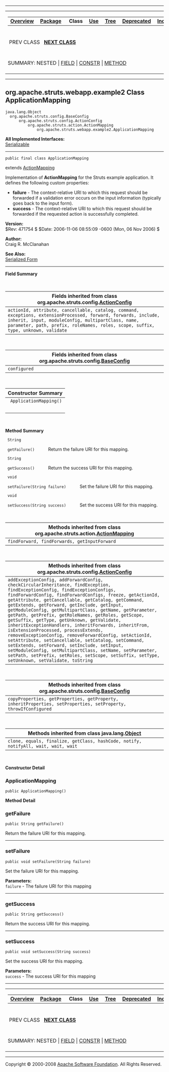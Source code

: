 ------------------------------------------------------------------------

<span id="navbar_top"></span> [](#skip-navbar_top "Skip navigation links")

<table>
<colgroup>
<col width="50%" />
<col width="50%" />
</colgroup>
<tbody>
<tr class="odd">
<td align="left"><span id="navbar_top_firstrow"></span>
<table>
<tbody>
<tr class="odd">
<td align="left"><a href="../../../../../overview-summary.html.md"><strong>Overview</strong></a> </td>
<td align="left"><a href="package-summary.html.md"><strong>Package</strong></a> </td>
<td align="left"> <strong>Class</strong> </td>
<td align="left"><a href="class-use/ApplicationMapping.html.md"><strong>Use</strong></a> </td>
<td align="left"><a href="package-tree.html.md"><strong>Tree</strong></a> </td>
<td align="left"><a href="../../../../../deprecated-list.html.md"><strong>Deprecated</strong></a> </td>
<td align="left"><a href="../../../../../index-all.html.md"><strong>Index</strong></a> </td>
<td align="left"><a href="../../../../../help-doc.html.md"><strong>Help</strong></a> </td>
</tr>
</tbody>
</table></td>
<td align="left"></td>
</tr>
<tr class="even">
<td align="left"> PREV CLASS   <a href="../../../../../org/apache/struts/webapp/example2/CheckLogonTag.html.md" title="class in org.apache.struts.webapp.example2"><strong>NEXT CLASS</strong></a></td>
<td align="left"><a href="../../../../../index.html.md?org/apache/struts/webapp/example2/ApplicationMapping.html"><strong>FRAMES</strong></a>    <a href="ApplicationMapping.html"><strong>NO FRAMES</strong></a>    
<a href="../../../../../allclasses-noframe.html.md"><strong>All Classes</strong></a></td>
</tr>
<tr class="odd">
<td align="left">SUMMARY: NESTED | <a href="#fields_inherited_from_class_org.apache.struts.config.ActionConfig">FIELD</a> | <a href="#constructor_summary">CONSTR</a> | <a href="#method_summary">METHOD</a></td>
<td align="left">DETAIL: FIELD | <a href="#constructor_detail">CONSTR</a> | <a href="#method_detail">METHOD</a></td>
</tr>
</tbody>
</table>

<span id="skip-navbar_top"></span>

------------------------------------------------------------------------

org.apache.struts.webapp.example2
 Class ApplicationMapping
---------------------------------

    java.lang.Object
      org.apache.struts.config.BaseConfig
          org.apache.struts.config.ActionConfig
              org.apache.struts.action.ActionMapping
                  org.apache.struts.webapp.example2.ApplicationMapping

**All Implemented Interfaces:**  
[Serializable](http://java.sun.com/j2se/1.4.2/docs/api/java/io/Serializable.html.md?is-external=true "class or interface in java.io")

------------------------------------------------------------------------

    public final class ApplicationMapping

extends [ActionMapping](http://struts.apache.org/apidocs/org/apache/struts/action/ActionMapping.html.md?is-external=true "class or interface in org.apache.struts.action")

Implementation of **ActionMapping** for the Struts example application. It defines the following custom properties:

-   **failure** - The context-relative URI to which this request should be forwarded if a validation error occurs on the input information (typically goes back to the input form).
-   **success** - The context-relative URI to which this request should be forwarded if the requested action is successfully completed.

**Version:**  
$Rev: 471754 $ $Date: 2006-11-06 08:55:09 -0600 (Mon, 06 Nov 2006) $

**Author:**  
Craig R. McClanahan

**See Also:**  
[Serialized Form](../../../../../serialized-form.html.md#org.apache.struts.webapp.example2.ApplicationMapping)

------------------------------------------------------------------------

<span id="field_summary"></span>

**Field Summary**

 <span id="fields_inherited_from_class_org.apache.struts.config.ActionConfig"></span>

| **Fields inherited from class org.apache.struts.config.[ActionConfig](http://struts.apache.org/apidocs/org/apache/struts/config/ActionConfig.html.md?is-external=true "class or interface in org.apache.struts.config")**                                  |
|---------------------------------------------------------------------------------------------------------------------------------------------------------------------------------------------------------------------------------------------------------|
| `actionId, attribute, cancellable, catalog, command, exceptions, extensionProcessed, forward, forwards, include, inherit, input, moduleConfig, multipartClass, name, parameter, path, prefix, roleNames, roles, scope, suffix, type, unknown, validate` |

 <span id="fields_inherited_from_class_org.apache.struts.config.BaseConfig"></span>

| **Fields inherited from class org.apache.struts.config.[BaseConfig](http://struts.apache.org/apidocs/org/apache/struts/config/BaseConfig.html.md?is-external=true "class or interface in org.apache.struts.config")** |
|--------------------------------------------------------------------------------------------------------------------------------------------------------------------------------------------------------------------|
| `configured`                                                                                                                                                                                                       |

  <span id="constructor_summary"></span>

| **Constructor Summary** |
|-------------------------|
| ` ApplicationMapping()` 
                          |

  <span id="method_summary"></span>

**Method Summary**

` String`

` getFailure()`
           Return the failure URI for this mapping.

` String`

` getSuccess()`
           Return the success URI for this mapping.

` void`

` setFailure(String failure)`
           Set the failure URI for this mapping.

` void`

` setSuccess(String success)`
           Set the success URI for this mapping.

 <span id="methods_inherited_from_class_org.apache.struts.action.ActionMapping"></span>

| **Methods inherited from class org.apache.struts.action.[ActionMapping](http://struts.apache.org/apidocs/org/apache/struts/action/ActionMapping.html.md?is-external=true "class or interface in org.apache.struts.action")** |
|---------------------------------------------------------------------------------------------------------------------------------------------------------------------------------------------------------------------------|
| `findForward, findForwards, getInputForward`                                                                                                                                                                              |

 <span id="methods_inherited_from_class_org.apache.struts.config.ActionConfig"></span>

| **Methods inherited from class org.apache.struts.config.[ActionConfig](http://struts.apache.org/apidocs/org/apache/struts/config/ActionConfig.html.md?is-external=true "class or interface in org.apache.struts.config")**                                                                                                                                                                                                                                                                                                                                                                                                                                                                                                                                                                                                                                                       |
|-------------------------------------------------------------------------------------------------------------------------------------------------------------------------------------------------------------------------------------------------------------------------------------------------------------------------------------------------------------------------------------------------------------------------------------------------------------------------------------------------------------------------------------------------------------------------------------------------------------------------------------------------------------------------------------------------------------------------------------------------------------------------------------------------------------------------------------------------------------------------------|
| `addExceptionConfig, addForwardConfig, checkCircularInheritance, findException, findExceptionConfig, findExceptionConfigs, findForwardConfig, findForwardConfigs, freeze, getActionId, getAttribute, getCancellable, getCatalog, getCommand, getExtends, getForward, getInclude, getInput, getModuleConfig, getMultipartClass, getName, getParameter, getPath, getPrefix, getRoleNames, getRoles, getScope, getSuffix, getType, getUnknown, getValidate, inheritExceptionHandlers, inheritForwards, inheritFrom, isExtensionProcessed, processExtends, removeExceptionConfig, removeForwardConfig, setActionId, setAttribute, setCancellable, setCatalog, setCommand, setExtends, setForward, setInclude, setInput, setModuleConfig, setMultipartClass, setName, setParameter, setPath, setPrefix, setRoles, setScope, setSuffix, setType, setUnknown, setValidate, toString` |

 <span id="methods_inherited_from_class_org.apache.struts.config.BaseConfig"></span>

| **Methods inherited from class org.apache.struts.config.[BaseConfig](http://struts.apache.org/apidocs/org/apache/struts/config/BaseConfig.html.md?is-external=true "class or interface in org.apache.struts.config")** |
|---------------------------------------------------------------------------------------------------------------------------------------------------------------------------------------------------------------------|
| `copyProperties, getProperties, getProperty, inheritProperties, setProperties, setProperty, throwIfConfigured`                                                                                                      |

 <span id="methods_inherited_from_class_java.lang.Object"></span>

| **Methods inherited from class java.lang.[Object](http://java.sun.com/j2se/1.4.2/docs/api/java/lang/Object.html.md?is-external=true "class or interface in java.lang")** |
|-----------------------------------------------------------------------------------------------------------------------------------------------------------------------|
| `clone, equals, finalize, getClass, hashCode, notify, notifyAll, wait, wait, wait`                                                                                    |

 

<span id="constructor_detail"></span>

**Constructor Detail**

### ApplicationMapping

    public ApplicationMapping()

<span id="method_detail"></span>

**Method Detail**

### getFailure

    public String getFailure()

Return the failure URI for this mapping.

------------------------------------------------------------------------

### setFailure

    public void setFailure(String failure)

Set the failure URI for this mapping.

**Parameters:**  
`failure` - The failure URI for this mapping

------------------------------------------------------------------------

### getSuccess

    public String getSuccess()

Return the success URI for this mapping.

------------------------------------------------------------------------

### setSuccess

    public void setSuccess(String success)

Set the success URI for this mapping.

**Parameters:**  
`success` - The success URI for this mapping

------------------------------------------------------------------------

<span id="navbar_bottom"></span> [](#skip-navbar_bottom "Skip navigation links")

<table>
<colgroup>
<col width="50%" />
<col width="50%" />
</colgroup>
<tbody>
<tr class="odd">
<td align="left"><span id="navbar_bottom_firstrow"></span>
<table>
<tbody>
<tr class="odd">
<td align="left"><a href="../../../../../overview-summary.html.md"><strong>Overview</strong></a> </td>
<td align="left"><a href="package-summary.html.md"><strong>Package</strong></a> </td>
<td align="left"> <strong>Class</strong> </td>
<td align="left"><a href="class-use/ApplicationMapping.html.md"><strong>Use</strong></a> </td>
<td align="left"><a href="package-tree.html.md"><strong>Tree</strong></a> </td>
<td align="left"><a href="../../../../../deprecated-list.html.md"><strong>Deprecated</strong></a> </td>
<td align="left"><a href="../../../../../index-all.html.md"><strong>Index</strong></a> </td>
<td align="left"><a href="../../../../../help-doc.html.md"><strong>Help</strong></a> </td>
</tr>
</tbody>
</table></td>
<td align="left"></td>
</tr>
<tr class="even">
<td align="left"> PREV CLASS   <a href="../../../../../org/apache/struts/webapp/example2/CheckLogonTag.html.md" title="class in org.apache.struts.webapp.example2"><strong>NEXT CLASS</strong></a></td>
<td align="left"><a href="../../../../../index.html.md?org/apache/struts/webapp/example2/ApplicationMapping.html"><strong>FRAMES</strong></a>    <a href="ApplicationMapping.html"><strong>NO FRAMES</strong></a>    
<a href="../../../../../allclasses-noframe.html.md"><strong>All Classes</strong></a></td>
</tr>
<tr class="odd">
<td align="left">SUMMARY: NESTED | <a href="#fields_inherited_from_class_org.apache.struts.config.ActionConfig">FIELD</a> | <a href="#constructor_summary">CONSTR</a> | <a href="#method_summary">METHOD</a></td>
<td align="left">DETAIL: FIELD | <a href="#constructor_detail">CONSTR</a> | <a href="#method_detail">METHOD</a></td>
</tr>
</tbody>
</table>

<span id="skip-navbar_bottom"></span>

------------------------------------------------------------------------

Copyright © 2000-2008 [Apache Software Foundation](http://www.apache.org/). All Rights Reserved.
